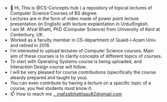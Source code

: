 - 👋 Hi, This is @CS-Concepts-hub ( a repository of topical lectures of Computer Science Courses of BS degree.
- Lectures are in the form of video made of power point lecture presentation (in English) with lecture explaintation in Urdu/English.     
- I am M. Afzal Bhatti, PhD (Computer Science) from University of Kent at Centerbury, UK. 
-   Worked as a faculty member in CS-department of Quaid-i-Azam Univ. and retired in 2016. 
- I’m interested to upload lectures of Computer Science courses. Main aim of these courses is to clarify concepts of different topics of courses.   
- To start with Operating Systems course is being uploaded, and Interaction Design course will follow. 
- I will be very pleased for course contributions (specifically the course aleardy prepared and taught by you). 
- You can even contribute by having a lecture on a specific topic of a course, you feel students must know it.   
- 📫 How to reach me ...mafzalbhattiqau82@gmail.com
<!---by having a 
CS-Concepts-hub/CS-Concepts-hub is a ✨ special ✨ repository because its `README.md` (this file) appears on your GitHub profile.
You can click the Preview link to take a look at your changes.
--->
